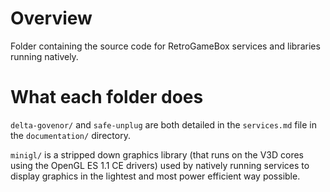 # Overview
Folder containing the source code for RetroGameBox services and libraries running natively.

# What each folder does

`delta-govenor/` and `safe-unplug` are both detailed in the `services.md` file in the `documentation/` directory.

`minigl/` is a stripped down graphics library (that runs on the V3D cores using the OpenGL ES 1.1 CE drivers) used by natively running services to display graphics in the lightest and most power efficient way possible.